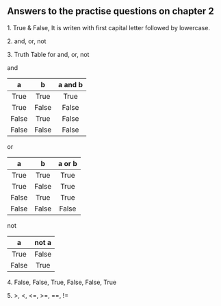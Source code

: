 <h2>Answers to the practise questions on chapter 2</h2>

<p>1. True & False, It is writen with first capital letter followed by lowercase.</p>

<p>2. and, or, not</p>

<p>3. Truth Table for and, or, not</p>

<p>and</p>

| a | b | a and b |
| :---: | :---: | :---: |
| True | True | True |
| True | False | False |
| False | True | False |
| False | False | False |

<p>or</p>

| a | b | a or b |
| :---: | :---: | :---: |
| True | True | True |
| True | False | True |
| False | True | True |
| False | False | False |

<p>not</p>

| a | not a |
| :---: | :---: |
| True | False |
| False | True |

<p>4. False, False, True, False, False, True</p>

<p>5. >, <, <=, >=, ==, !=</p>
